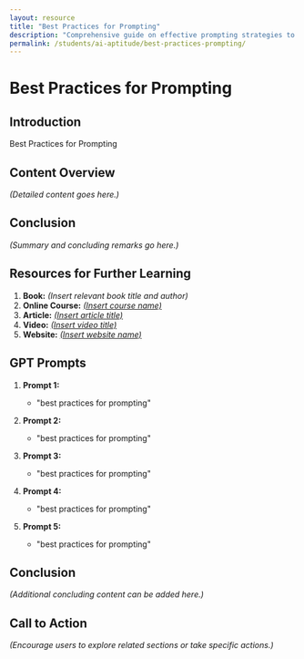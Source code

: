 ```yaml
---
layout: resource
title: "Best Practices for Prompting"
description: "Comprehensive guide on effective prompting strategies to maximize interactions with Generative AI tools."
permalink: /students/ai-aptitude/best-practices-prompting/
---
```


# Best Practices for Prompting

## Introduction
Best Practices for Prompting

## Content Overview
*(Detailed content goes here.)*

## Conclusion
*(Summary and concluding remarks go here.)*

## Resources for Further Learning

1. **Book:** *(Insert relevant book title and author)*
2. **Online Course:** [*(Insert course name)*](#)
3. **Article:** [*(Insert article title)*](#)
4. **Video:** [*(Insert video title)*](#)
5. **Website:** [*(Insert website name)*](#)

## GPT Prompts

1. **Prompt 1:**
   - "best practices for prompting"

2. **Prompt 2:**
   - "best practices for prompting"

3. **Prompt 3:**
   - "best practices for prompting"

4. **Prompt 4:**
   - "best practices for prompting"

5. **Prompt 5:**
   - "best practices for prompting"

## Conclusion
*(Additional concluding content can be added here.)*

## Call to Action
*(Encourage users to explore related sections or take specific actions.)*
